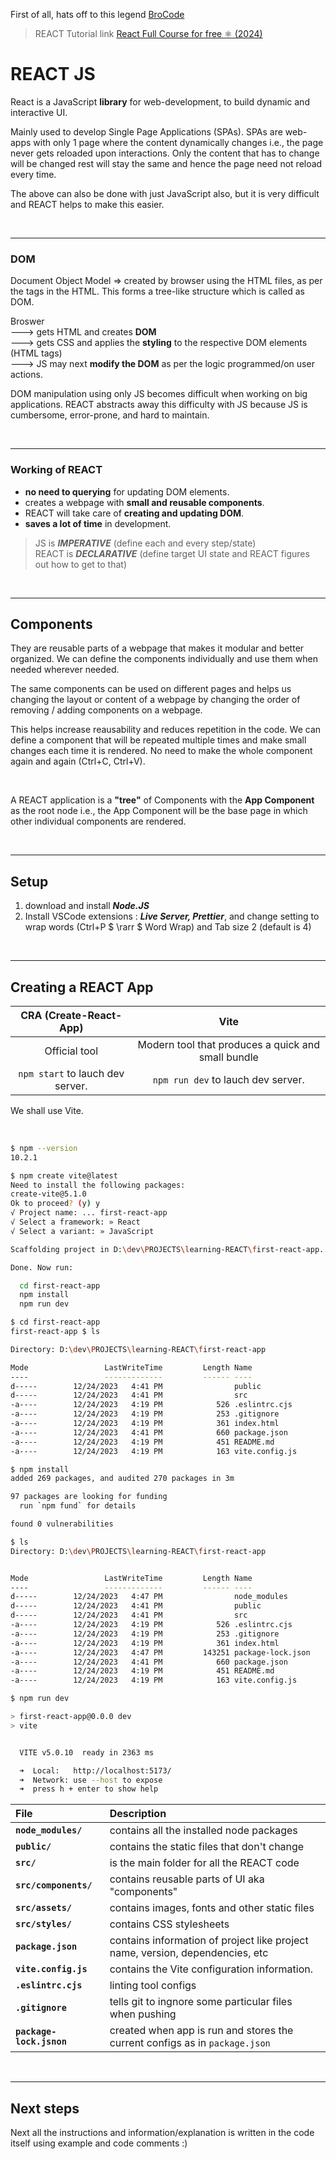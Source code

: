 First of all, hats off to this legend [BroCode](https://www.youtube.com/@BroCodez)

> REACT Tutorial link [React Full Course for free ⚛️ (2024)](https://www.youtube.com/watch?v=CgkZ7MvWUAA)

# **REACT JS**

React is a JavaScript **library** for web-development, to build dynamic and interactive UI.

Mainly used to develop Single Page Applications (SPAs). SPAs are web-apps with only 1 page where the content dynamically changes i.e., the page never gets reloaded upon interactions. Only the content that has to change will be changed rest will stay the same and hence the page need not reload every time.

The above can also be done with just JavaScript also, but it is very difficult and REACT helps to make this easier.

<br><hr>

### DOM

Document Object Model => created by browser using the HTML files, as per the tags in the HTML. This forms a tree-like structure which is called as DOM.

Broswer <br>
---> gets HTML and creates **DOM** <br>
---> gets CSS and applies the **styling** to the respective DOM elements (HTML tags) <br>
---> JS may next **modify the DOM** as per the logic programmed/on user actions.

DOM manipulation using only JS becomes difficult when working on big applications. REACT abstracts away this difficulty with JS because JS is cumbersome, error-prone, and hard to maintain.

<br><hr>

### Working of REACT

- **no need to querying** for updating DOM elements.
- creates a webpage with **small and reusable components**.
- REACT will take care of **creating and updating DOM**.
- **saves a lot of time** in development.

> JS is **_IMPERATIVE_** (define each and every step/state) <br> REACT is **_DECLARATIVE_** (define target UI state and REACT figures out how to get to that)

<br><hr>

## Components

They are reusable parts of a webpage that makes it modular and better organized. We can define the components individually and use them when needed wherever needed.

The same components can be used on different pages and helps us changing the layout or content of a webpage by changing the order of removing / adding components on a webpage.

This helps increase reausability and reduces repetition in the code. We can define a component that will be repeated multiple times and make small changes each time it is rendered. No need to make the whole component again and again (Ctrl+C, Ctrl+V).

<br>

A REACT application is a **"tree"** of Components with the **App Component** as the root node i.e., the App Component will be the base page in which other individual components are rendered.

<br><hr>

## Setup

1. download and install **_Node.JS_**
2. Install VSCode extensions : **_Live Server, Prettier_**, and change setting to wrap words (Ctrl+P $ \rarr $ Word Wrap) and Tab size 2 (default is 4)

<br><hr>

## Creating a REACT App

|      CRA (Create-React-App)      |                        Vite                        |
| :------------------------------: | :------------------------------------------------: |
|          Official tool           | Modern tool that produces a quick and small bundle |
| `npm start` to lauch dev server. |         `npm run dev` to lauch dev server.         |

We shall use Vite.

<br>

```sh
$ npm --version
10.2.1

$ npm create vite@latest
Need to install the following packages:
create-vite@5.1.0
Ok to proceed? (y) y
√ Project name: ... first-react-app
√ Select a framework: » React
√ Select a variant: » JavaScript

Scaffolding project in D:\dev\PROJECTS\learning-REACT\first-react-app...

Done. Now run:

  cd first-react-app
  npm install
  npm run dev

$ cd first-react-app
first-react-app $ ls

Directory: D:\dev\PROJECTS\learning-REACT\first-react-app

Mode                 LastWriteTime         Length Name
----                 -------------         ------ ----
d-----        12/24/2023   4:41 PM                public
d-----        12/24/2023   4:41 PM                src
-a----        12/24/2023   4:19 PM            526 .eslintrc.cjs
-a----        12/24/2023   4:19 PM            253 .gitignore
-a----        12/24/2023   4:19 PM            361 index.html
-a----        12/24/2023   4:41 PM            660 package.json
-a----        12/24/2023   4:19 PM            451 README.md
-a----        12/24/2023   4:19 PM            163 vite.config.js

$ npm install
added 269 packages, and audited 270 packages in 3m

97 packages are looking for funding
  run `npm fund` for details

found 0 vulnerabilities

$ ls
Directory: D:\dev\PROJECTS\learning-REACT\first-react-app


Mode                 LastWriteTime         Length Name
----                 -------------         ------ ----
d-----        12/24/2023   4:47 PM                node_modules
d-----        12/24/2023   4:41 PM                public
d-----        12/24/2023   4:41 PM                src
-a----        12/24/2023   4:19 PM            526 .eslintrc.cjs
-a----        12/24/2023   4:19 PM            253 .gitignore
-a----        12/24/2023   4:19 PM            361 index.html
-a----        12/24/2023   4:47 PM         143251 package-lock.json
-a----        12/24/2023   4:41 PM            660 package.json
-a----        12/24/2023   4:19 PM            451 README.md
-a----        12/24/2023   4:19 PM            163 vite.config.js

$ npm run dev

> first-react-app@0.0.0 dev
> vite


  VITE v5.0.10  ready in 2363 ms

  ➜  Local:   http://localhost:5173/
  ➜  Network: use --host to expose
  ➜  press h + enter to show help
```


| File                     | Description                                                                   |
| :----------------------- | :---------------------------------------------------------------------------- |
| **`node_modules/`**      | contains all the installed node packages                                      |
| **`public/`**            | contains the static files that don't change                                   |
| **`src/`**               | is the main folder for all the REACT code                                     |
| **`src/components/`**    | contains reusable parts of UI aka "components"                                |
| **`src/assets/`**        | contains images, fonts and other static files                                 |
| **`src/styles/`**        | contains CSS stylesheets                                                      |
| **`package.json`**       | contains information of project like project name, version, dependencies, etc |
| **`vite.config.js`**     | contains the Vite configuration information.                                  |
| **`.eslintrc.cjs`**      | linting tool configs                                                          |
| **`.gitignore`**         | tells git to ingnore some particular files when pushing                       |
| **`package-lock.jsnon`** | created when app is run and stores the current configs as in `package.json`   |

<br><hr>

## Next steps

Next all the instructions and information/explanation is written in the code itself using example and code comments :)
